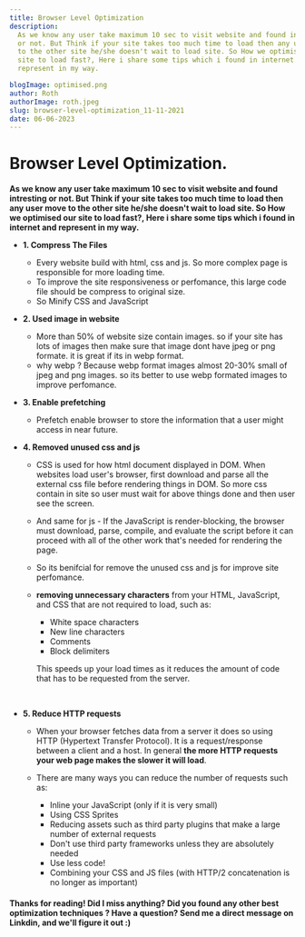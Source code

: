 ```yaml
---
title: Browser Level Optimization
description:
  As we know any user take maximum 10 sec to visit website and found intresting
  or not. But Think if your site takes too much time to load then any user move
  to the other site he/she doesn't wait to load site. So How we optimised our
  site to load fast?, Here i share some tips which i found in internet and
  represent in my way.

blogImage: optimised.png
author: Roth
authorImage: roth.jpeg
slug: browser-level-optimization_11-11-2021
date: 06-06-2023
---
```


# Browser Level Optimization.

**As we know any user take maximum 10 sec to visit website and found intresting
or not. But Think if your site takes too much time to load then any user move to
the other site he/she doesn't wait to load site. So How we optimised our site to
load fast?, Here i share some tips which i found in internet and represent in my
way.**

- **1. Compress The Files**
  - Every website build with html, css and js. So more complex page is
    responsible for more loading time.
  - To improve the site responsiveness or perfomance, this large code file
    should be compress to original size.
  - So Minify CSS and JavaScript <br/>
- **2. Used image in website**
  - More than 50% of website size contain images. so if your site has lots of
    images then make sure that image dont have jpeg or png formate. it is great
    if its in webp format.
  - why webp ? Because webp format images almost 20-30% small of jpeg and png
    images. so its better to use webp formated images to improve perfomance.
    <br/>
- **3. Enable prefetching**
  - Prefetch enable browser to store the information that a user might access in
    near future. <br/>
- **4. Removed unused css and js**

  - CSS is used for how html document displayed in DOM. When websites load
    user's browser, first download and parse all the external css file before
    rendering things in DOM. So more css contain in site so user must wait for
    above things done and then user see the screen.
  - And same for js - If the JavaScript is render-blocking, the browser must
    download, parse, compile, and evaluate the script before it can proceed with
    all of the other work that's needed for rendering the page.
  - So its benifcial for remove the unused css and js for improve site
    perfomance.
  - **removing unnecessary characters** from your HTML, JavaScript, and CSS that
    are not required to load, such as:

    - White space characters
    - New line characters
    - Comments
    - Block delimiters

    This speeds up your load times as it reduces the amount of code that has to
    be requested from the server.

   <br />

- **5. Reduce HTTP requests**

  - When your browser fetches data from a server it does so using HTTP
    (Hypertext Transfer Protocol). It is a request/response between a client and
    a host. In general **the more HTTP requests your web page makes the slower
    it will load**.
  - There are many ways you can reduce the number of requests such as:

    - Inline your JavaScript (only if it is very small)
    - Using CSS Sprites
    - Reducing assets such as third party plugins that make a large number of
      external requests
    - Don't use third party frameworks unless they are absolutely needed
    - Use less code!
    - Combining your CSS and JS files (with HTTP/2 concatenation is no longer as
      important)

#### Thanks for reading! Did I miss anything? Did you found any other best optimization techniques ? Have a question? Send me a direct message on Linkdin, and we'll figure it out :)

